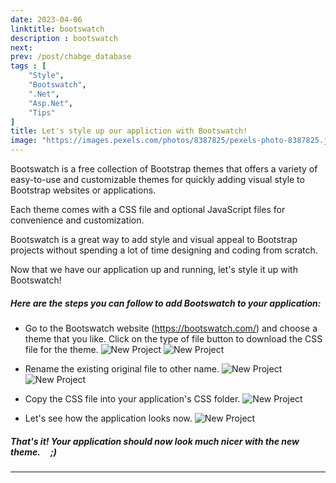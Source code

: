```yaml
---
date: 2023-04-06
linktitle: bootswatch
description : bootswatch
next: 
prev: /post/chabge_database
tags : [  
    "Style",
    "Bootswatch",
    ".Net",
    "Asp.Net",
    "Tips"
]
title: Let's style up our appliction with Bootswatch!
image: "https://images.pexels.com/photos/8387825/pexels-photo-8387825.jpeg?auto=compress&cs=tinysrgb&w=800"
---
```

Bootswatch is a free collection of Bootstrap themes that offers a variety of easy-to-use and customizable themes for quickly adding visual style to Bootstrap websites or applications. 

Each theme comes with a CSS file and optional JavaScript files for convenience and customization. 

Bootswatch is a great way to add style and visual appeal to Bootstrap projects without spending a lot of time designing and coding from scratch.

Now that we have our application up and running, let's style it up with Bootswatch!

##### Here are the steps you can follow to add Bootswatch to your application:

- Go to the Bootswatch website (https://bootswatch.com/) and choose a theme that you like. Click on the type of file button to download the CSS file for the theme.
![New Project](/IncubatorBlog.io/images/bootswatch/bootswatch.png)
![New Project](/IncubatorBlog.io/images/bootswatch/choose_theme.png)

- Rename the existing original file to other name.
![New Project](/IncubatorBlog.io/images/bootswatch/rename_bootstrap_file-1.png)
![New Project](/IncubatorBlog.io/images/bootswatch/rename_bootstrap_file-2.png)

- Copy the CSS file into your application's CSS folder.
![New Project](/IncubatorBlog.io/images/bootswatch/copy_css_file.png)

- Let's see how the application looks now.
![New Project](/IncubatorBlog.io/images/bootswatch/result_of_bootswatch.png)




##### That's it! Your application should now look much nicer with the new theme. &nbsp; &nbsp;  ;)

---